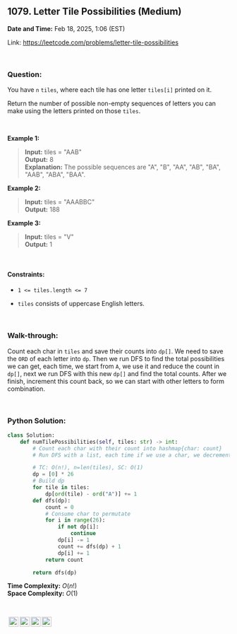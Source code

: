 ## 1079. Letter Tile Possibilities (Medium)
**Date and Time:** Feb 18, 2025, 1:06 (EST)

Link: https://leetcode.com/problems/letter-tile-possibilities

<br>

### Question:
You have `n` `tiles`, where each tile has one letter `tiles[i]` printed on it.

Return the number of possible non-empty sequences of letters you can make using the letters printed on those `tiles`.

<br>

**Example 1:**
> **Input:** tiles = "AAB" <br>
> **Output:** 8 <br>
> **Explanation:** The possible sequences are "A", "B", "AA", "AB", "BA", "AAB", "ABA", "BAA".

**Example 2:**
> **Input:** tiles = "AAABBC" <br>
> **Output:** 188 <br>

**Example 3:**
> **Input:** tiles = "V" <br>
> **Output:** 1

<br>

#### Constraints:
* `1 <= tiles.length <= 7`

* `tiles` consists of uppercase English letters.

<br>

### Walk-through: 
Count each char in `tiles` and save their counts into `dp[]`. We need to save the `ORD` of each letter into `dp`. Then we run DFS to find the total possibilities we can get, each time, we start from `A`, we use it and reduce the count in `dp[]`, next we run DFS with this new `dp[]` and find the total counts. After we finish, increment this count back, so we can start with other letters to form combination.

<br>

### Python Solution:
```python
class Solution:
    def numTilePossibilities(self, tiles: str) -> int:
        # Count each char with their count into hashmap{char: count}
        # Run DFS with a list, each time if we use a char, we decrement the count of that char on the list, then run DFS with the list. After we are done, remember to add the count back

        # TC: O(n!), n=len(tiles), SC: O(1)
        dp = [0] * 26
        # Build dp
        for tile in tiles:
            dp[ord(tile) - ord("A")] += 1
        def dfs(dp):
            count = 0
            # Consume char to permutate
            for i in range(26):
                if not dp[i]:
                    continue
                dp[i] -= 1
                count += dfs(dp) + 1
                dp[i] += 1
            return count

        return dfs(dp)
```
**Time Complexity:** $O(n!)$ <br>
**Space Complexity:** $O(1)$

<br>

<img style="height:22px!important;margin-left:3px;vertical-align:text-bottom;" src="https://mirrors.creativecommons.org/presskit/icons/cc.svg?ref=chooser-v1" alt="CC BY-NC-SA" title="CC BY-NC-SA"><img style="height:22px!important;margin-left:3px;vertical-align:text-bottom;" src="https://mirrors.creativecommons.org/presskit/icons/by.svg?ref=chooser-v1" alt="BY: credit must be given to the creator" title="BY: credit must be given to the creator"><img style="height:22px!important;margin-left:3px;vertical-align:text-bottom;" src="https://mirrors.creativecommons.org/presskit/icons/nc.svg?ref=chooser-v1" alt="NC: Only noncommercial uses of the work are permitted" title="NC: Only noncommercial uses of the work are permitted"><img style="height:22px!important;margin-left:3px;vertical-align:text-bottom;" src="https://mirrors.creativecommons.org/presskit/icons/sa.svg?ref=chooser-v1" alt="SA: Adaptations must be shared under the same terms" title="SA: Adaptations must be shared under the same terms">